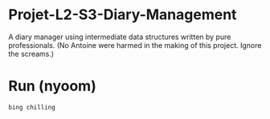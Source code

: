 # Projet-L2-S3-Diary-Management
A diary manager using intermediate data structures written by pure professionals. (No Antoine were harmed in the making of this project. Ignore the screams.)

# Run (nyoom)
`bing chilling`
